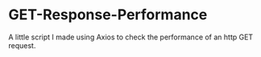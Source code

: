 # GET-Response-Performance
A little script I made using Axios to check the performance of an http GET request. 
